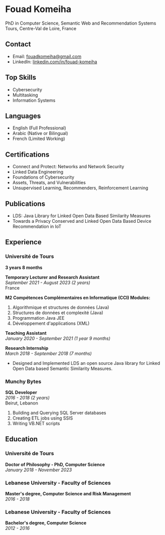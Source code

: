 # Fouad Komeiha

PhD in Computer Science, Semantic Web and Recommendation Systems  
Tours, Centre-Val de Loire, France

## Contact
- Email: [fouadkomeiha@gmail.com](mailto:fouadkomeiha@gmail.com)
- LinkedIn: [linkedin.com/in/fouad-komeiha](https://www.linkedin.com/in/fouad-komeiha)

## Top Skills
- Cybersecurity
- Multitasking
- Information Systems

## Languages
- English (Full Professional)
- Arabic (Native or Bilingual)
- French (Limited Working)

## Certifications
- Connect and Protect: Networks and Network Security
- Linked Data Engineering
- Foundations of Cybersecurity
- Assets, Threats, and Vulnerabilities
- Unsupervised Learning, Recommenders, Reinforcement Learning

## Publications
- LDS: Java Library for Linked Open Data Based Similarity Measures
- Towards a Privacy Conserved and Linked Open Data Based Device Recommendation in IoT

## Experience

### Université de Tours
**3 years 8 months**

**Temporary Lecturer and Research Assistant**  
*September 2021 - August 2023 (2 years)*  
France

**M2 Compétences Complémentaires en Informatique (CCI) Modules:**
1. Algorithmique et structures de données (Java)
2. Structures de données et complexité (Java)
3. Programmation Java JEE
4. Développement d'applications (XML)

**Teaching Assistant**  
*January 2020 - September 2021 (1 year 9 months)*

**Research Internship**  
*March 2018 - September 2018 (7 months)*

- Designed and Implemented LDS an open source Java library for Linked Open Data based Semantic Similarity Measures.

### Munchy Bytes
**SQL Developer**  
*2016 - 2018 (2 years)*  
Beirut, Lebanon

1. Building and Querying SQL Server databases
2. Creating ETL jobs using SSIS
3. Writing VB.NET scripts

## Education

### Université de Tours
**Doctor of Philosophy - PhD, Computer Science**  
*January 2018 - November 2023*

### Lebanese University - Faculty of Sciences
**Master's degree, Computer Science and Risk Management**  
*2016 - 2018*

### Lebanese University - Faculty of Sciences
**Bachelor's degree, Computer Science**  
*2012 - 2016*
